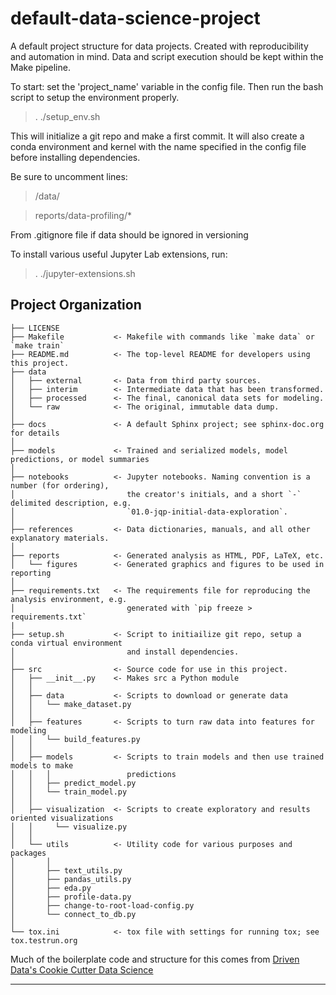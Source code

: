 default-data-science-project
==============================

A default project structure for data projects. Created with reproducibility and automation in mind.
Data and script execution should be kept within the Make pipeline. 

To start: set the 'project_name' variable in the config file. Then run the bash script to setup the 
environment properly.

> . ./setup_env.sh

This will initialize a git repo and make a first commit. It will also create a conda environment and
kernel with the name specified in the config file before installing dependencies.

Be sure to uncomment lines:

> /data/

> reports/data-profiling/*

From .gitignore file if data should be ignored in versioning

To install various useful Jupyter Lab extensions, run:

> . ./jupyter-extensions.sh

Project Organization
------------

    ├── LICENSE
    ├── Makefile           <- Makefile with commands like `make data` or `make train`
    ├── README.md          <- The top-level README for developers using this project.
    ├── data
    │   ├── external       <- Data from third party sources.
    │   ├── interim        <- Intermediate data that has been transformed.
    │   ├── processed      <- The final, canonical data sets for modeling.
    │   └── raw            <- The original, immutable data dump.
    │
    ├── docs               <- A default Sphinx project; see sphinx-doc.org for details
    │
    ├── models             <- Trained and serialized models, model predictions, or model summaries
    │
    ├── notebooks          <- Jupyter notebooks. Naming convention is a number (for ordering),
    │                         the creator's initials, and a short `-` delimited description, e.g.
    │                         `01.0-jqp-initial-data-exploration`.
    │
    ├── references         <- Data dictionaries, manuals, and all other explanatory materials.
    │
    ├── reports            <- Generated analysis as HTML, PDF, LaTeX, etc.
    │   └── figures        <- Generated graphics and figures to be used in reporting
    │
    ├── requirements.txt   <- The requirements file for reproducing the analysis environment, e.g.
    │                         generated with `pip freeze > requirements.txt`
	|
    ├── setup.sh           <- Script to initiailize git repo, setup a conda virtual environment  
    │                         and install dependencies.
    │
    ├── src                <- Source code for use in this project.
    │   ├── __init__.py    <- Makes src a Python module
    │   │
    │   ├── data           <- Scripts to download or generate data
    │   │   └── make_dataset.py
    │   │
    │   ├── features       <- Scripts to turn raw data into features for modeling
    │   │   └── build_features.py
    │   │
    │   ├── models         <- Scripts to train models and then use trained models to make
    │   │   │                 predictions
    │   │   ├── predict_model.py
    │   │   └── train_model.py
    │   │
    │   ├── visualization  <- Scripts to create exploratory and results oriented visualizations
    │   │     └── visualize.py
    │   │ 
    │   └── utils          <- Utility code for various purposes and packages
    │       │                 
    │       ├── text_utils.py
    │       ├── pandas_utils.py
    │       ├── eda.py
    │       ├── profile-data.py
    │       ├── change-to-root-load-config.py
    │       └── connect_to_db.py
    │       
    └── tox.ini            <- tox file with settings for running tox; see tox.testrun.org



Much of the boilerplate code and structure for this comes from [Driven Data's Cookie Cutter Data Science](https://github.com/drivendata/cookiecutter-data-science)

--------